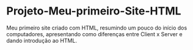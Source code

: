 # Projeto-Meu-primeiro-Site-HTML
Meu primeiro site criado com HTML, resumindo um pouco do início dos computadores, apresentando como diferenças entre Client x Server e dando introdução ao HTML.
